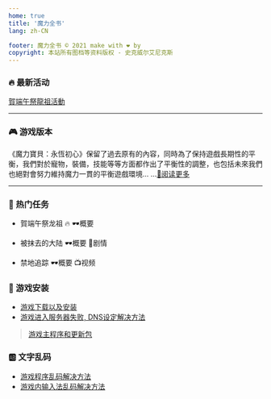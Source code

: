 ```yaml
---
home: true
title: '魔力全书'
lang: zh-CN

footer: 魔力全书 © 2021 make with ❤️ by
copyright: 本站所有图档等资料版权 - 史克威尔艾尼克斯
---
```



<Head />

<Valine />

### :fire: 最新活动

[賀端午祭龍祖活動](https://cg.originmood.com/NewsContent/zh_TW/mlbb_notice_5133.html)

-------------------------------

### 🎮 游戏版本

《魔力寶貝：永恆初心》保留了過去原有的內容，同時為了保持遊戲長期性的平衡，我們對於寵物，裝備，技能等等方面都作出了平衡性的調整，也包括未來我們也絕對會努力維持魔力一貫的平衡遊戲環境... ...[🔖阅读更多](/version)

-------------------------------

### 📜 热门任务

- 賀端午祭龙祖 🔥
<Popup url="/tasks/11">🕶️概要</Popup> 


- 被抹去的大陆
<Popup url="/tasks/1">🕶️概要</Popup> 
<Popup url="/tasks/1_details">🥽剧情</Popup>

- 禁地追踪
<Popup url="/tasks/6">🕶️概要</Popup> 
<Popup url="/tasks/6_videos">📺视频</Popup>


### :book: 游戏安装

- [游戏下载以及安装](guides/install)
- [游戏进入服务器失败, DNS设定解决方法](guides/dns)

> [游戏主程序和更新包](https://cg.originmood.com/download.html)

### :ab: 文字乱码

- [游戏程序乱码解决方法](guides/locale)
- [游戏内输入法乱码解决方法](guides/input)
